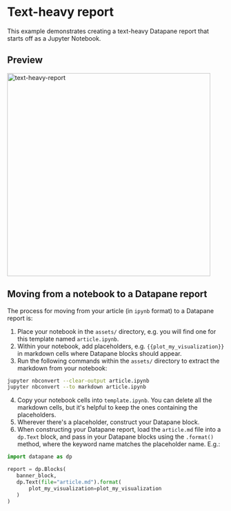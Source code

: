# Text-heavy report

This example demonstrates creating a text-heavy Datapane report that starts off as a Jupyter Notebook.

## Preview

<img height="471" alt="text-heavy-report" src="https://user-images.githubusercontent.com/15690380/185621854-1ab0e1df-ef34-4956-ad92-90d905cbc09c.png">

## Moving from a notebook to a Datapane report

The process for moving from your article (in `ipynb` format) to a Datapane report is:

1. Place your notebook in the `assets/` directory, e.g. you will find one for this template named `article.ipynb`.
2. Within your notebook, add placeholders, e.g. `{{plot_my_visualization}}` in markdown cells where Datapane blocks should appear.
3. Run the following commands within the `assets/` directory to extract the markdown from your notebook:

```bash
jupyter nbconvert --clear-output article.ipynb 
jupyter nbconvert --to markdown article.ipynb
```

4. Copy your notebook cells into `template.ipynb`. You can delete all the markdown cells, but it's helpful to keep the ones containing the placeholders.
5. Wherever there's a placeholder, construct your Datapane block.
6. When constructing your Datapane report, load the `article.md` file into a `dp.Text` block, and pass in your Datapane blocks using the `.format()` method, where the keyword name matches the placeholder name. E.g.:

```python
import datapane as dp

report = dp.Blocks(
   banner_block,
   dp.Text(file="article.md").format(
       plot_my_visualization=plot_my_visualization
   )
)
```